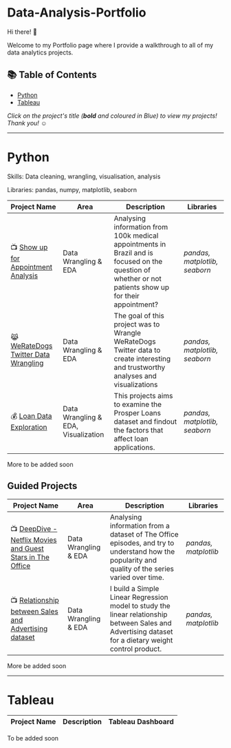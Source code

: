 # Data-Analysis-Portfolio

Hi there! 🙋

Welcome to my Portfolio page where I provide a walkthrough to all of my data analytics projects.

## 📚 Table of Contents
- [Python](#python)
- [Tableau](#tableau)

_Click on the project's title (**bold** and coloured in Blue) to view my projects! Thank you! ☺️_

***

# Python

Skills: Data cleaning, wrangling, visualisation, analysis

Libraries: pandas, numpy, matplotlib, seaborn

| Project Name | Area | Description | Libraries |    
|---|---|---|---|
| 📺 [Show up for Appointment Analysis](https://github.com/fellydyll/-ALX-Udacity-Scholarship-Program/blob/main/investigate-a-dataset-template.ipynb) |   Data Wrangling & EDA | Analysing  information from 100k medical appointments in Brazil and is focused on the question of whether or not patients show up for their appointment? | _pandas, matplotlib, seaborn_ | 
| 😹 [WeRateDogs Twitter Data Wrangling](https://github.com/Felix-YH/-ALX-Udacity-Scholarship-Program/tree/main/Project%202) |   Data Wrangling & EDA | The goal of this project was to Wrangle WeRateDogs Twitter data to create interesting and trustworthy analyses and visualizations | _pandas, matplotlib, seaborn_ | 
| 💰 [Loan Data Exploration](https://github.com/Felix-YH/-ALX-Udacity-Scholarship-Program/tree/main/Project%203) |   Data Wrangling & EDA, Visualization | This projects aims to examine the Prosper Loans dataset and findout the factors that affect loan applications.| _pandas, matplotlib, seaborn_ | 



More to be added soon

## Guided Projects

| Project Name | Area | Description | Libraries | 
|---|---|---|----|
| 📺 [DeepDive - Netflix Movies and Guest Stars in The Office](https://github.com/fellydyll/Data-Analysis-Portfolio/blob/main/Datacamp/DeepDive%20-%20Netflix%20Movies%20and%20Guest%20Stars%20in%20The%20Office.ipynb)| Data Wrangling & EDA | Analysing  information from a dataset of The Office episodes, and try to understand how the popularity and quality of the series varied over time.| _pandas, matplotlib_ |   
| 📺 [Relationship between Sales and Advertising dataset](https://github.com/fellydyll/Data-Analysis-Portfolio/blob/main/SimpleLinearRegression/SLR.ipynb)| Data Wrangling & EDA | I build a Simple Linear Regression model to study the linear relationship between Sales and Advertising dataset for a dietary weight control product.| _pandas, matplotlib_ |   

More be added soon

***

# Tableau

| Project Name | Description | Tableau Dashboard |
|---|---|---|

To be added soon
